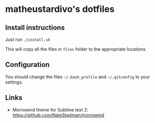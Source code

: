 # matheustardivo's dotfiles

## Install instructions
Just run `./install.sh`

This will copy all the files in `files` folder to the appropriate locations

## Configuration
You should change the files `~/.bash_profile` and `~/.gitconfig` to your settings.

## Links
* Morrowind theme for Sublime text 2: https://github.com/NateStedman/morrowind
